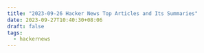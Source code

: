 ```yaml
---
title: "2023-09-26 Hacker News Top Articles and Its Summaries"
date: 2023-09-27T10:40:30+08:06
draft: false
tags:
  - hackernews
---
```


